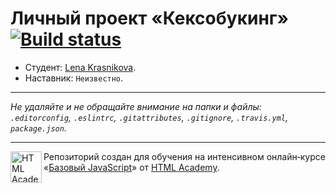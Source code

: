 # Личный проект «Кексобукинг» [![Build status][travis-image]][travis-url]

* Студент: [Lena Krasnikova](https://up.htmlacademy.ru/javascript/11/user/372919).
* Наставник: `Неизвестно`.

---

_Не удаляйте и не обращайте внимание на папки и файлы:_<br>
_`.editorconfig`, `.eslintrc`, `.gitattributes`, `.gitignore`, `.travis.yml`, `package.json`._

---

<a href="https://htmlacademy.ru/intensive/javascript"><img align="left" width="50" height="50" title="HTML Academy" src="https://up.htmlacademy.ru/static/img/intensive/javascript/logo-for-github.svg"></a>

Репозиторий создан для обучения на интенсивном онлайн‑курсе «[Базовый JavaScript](https://htmlacademy.ru/intensive/javascript)» от [HTML Academy](https://htmlacademy.ru).

[travis-image]: https://travis-ci.org/htmlacademy-javascript/372919-keksobooking.svg?branch=master
[travis-url]: https://travis-ci.org/htmlacademy-javascript/372919-keksobooking
